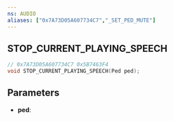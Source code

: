 ```yaml
---
ns: AUDIO
aliases: ["0x7A73D05A607734C7","_SET_PED_MUTE"]
---
```

## STOP_CURRENT_PLAYING_SPEECH

```c
// 0x7A73D05A607734C7 0x5B7463F4
void STOP_CURRENT_PLAYING_SPEECH(Ped ped);
```

## Parameters
* **ped**: 


